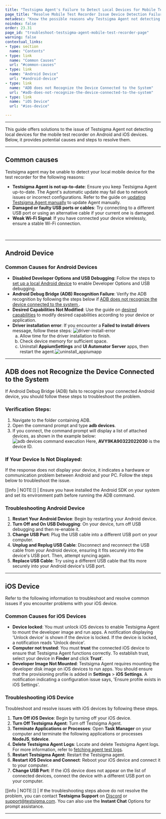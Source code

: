 ```yaml
---
title: "Testsigma Agent's Failure to Detect Local Devices for Mobile Test Recorder"
page_title: "Resolve Mobile Test Recorder Issue Device Detection Failures"
metadesc: "Know the possible reasons why Testsigma Agent not detecting Local Devices for Mobile Test Recorder and learn steps to fix the issue by troubleshooting"
noindex: false
order: 23.31
page_id: "troubleshoot-testsigma-agent-mobile-test-recorder-page"
warning: false
contextual_links:
- type: section
  name: "Contents"
- type: link
  name: "Common Causes"
  url: "#common-causes"
- type: link
  name: "Android Device"
  url: "#android-device"
- type: link
  name: "ADB does not Recognize the Device Connected to the System"
  url: "#adb-does-not-recognize-the-device-connected-to-the-system"
- type: link
  name: "iOS Device"
  url: "#ios-device"

---
```


---

<p>This guide offers solutions to the issue of Testsigma Agent not detecting local devices for the mobile test recorder on Android and iOS devices. Below, it provides potential causes and steps to resolve them.</p>

---

## **Common causes**

Testsigma agent may be unable to detect your local mobile device for the test recorder for the following reasons:
<ul>
<li><strong>Testsigma Agent is not up-to-date</strong>: Ensure you keep Testsigma Agent up-to-date. The Agent's automatic update may fail due to network issues or incorrect configurations. Refer to the guide on <a href="https://testsigma.com/docs/agent/update-agent-manually/">updating Testsigma Agent manually</a> to update Agent manually.</li>
<li id="usb-unstable"><strong>Damaged or faulty USB ports or cables</strong>: Try connecting to a different USB port or using an alternative cable if your current one is damaged.</li>
<li><strong>Weak Wi-Fi Signal</strong>: If you have connected your device wirelessly, ensure a stable Wi-Fi connection.</li>
</ul>
<br>

---

## **Android Device**

### **Common Causes for Android Devices**

<ul>
<li><strong>Disabled Developer Options and USB Debugging</strong>: Follow the steps to <a href="https://testsigma.com/docs/agent/connect-android-local-devices/">set up a local Android device</a> to enable Developer Options and USB debugging.</li>
<li><strong>Android Debug Bridge (ADB) Recognition Failure</strong>: Verify the ADB recognition by following the steps below if <a href="https://testsigma.com/docs/troubleshooting/agent/mobile-device-not-displayed-recorder/#adb-does-not-recognize-the-device-connected-to-the-system"> ADB does not recognize the device connected to the system </a>.</li>
<li><strong>Desired Capabilities Not Modified</strong>: Use the guide on <a href="https://testsigma.com/docs/desired-capabilities/overview/">desired capabilities</a> to modify desired capabilities according to your device or application.</li>
<li id="driver-install-error"><strong>Driver installation error</strong>: If you encounter a <strong>Failed to install drivers</strong> message, follow these steps: <img src="https://s3.amazonaws.com/static-docs.testsigma.com/new_images/projects/applications/diver_installation_errorr.png" alt="driver-install-error"></a>
     <ol type="a">
     <li>Allow time for the driver installation to finish.</li>
     <li>Check device memory for sufficient space.</li>
     <li>Uninstall <strong>AppiumSettings</strong> and <strong>UI Automator Server</strong> apps, then restart the agent.<img src="https://s3.amazonaws.com/static-docs.testsigma.com/new_images/projects/applications/uninstall_appiumapp.png" alt="uninstall_appiumapp"></a></li> 
     </ol> 
</li>
</ul>

---

## **ADB does not Recognize the Device Connected to the System**

If Android Debug Bridge (ADB) fails to recognize your connected Android device, you should follow these steps to troubleshoot the problem.

### **Verification Steps**:

1. Navigate to the folder containing ADB.
2. Open the command prompt and type **adb devices**.
3. If you connect, the command prompt will display a list of attached devices, as shown in the example below: ![adb devices command execution](https://docs.testsigma.com/images/mobile-device-not-displayed-recorder/adb-devices-command-execution.png)
    Here, **AVY9KA90322022030** is the device ID.

### **If Your Device Is Not Displayed**:

If the response does not display your device, it indicates a hardware or communication problem between Android and your PC. Follow the steps below to troubleshoot the issue.

[[info | NOTE:]]
| Ensure you have installed the Android SDK on your system and set its environment path before running the ADB command.

### **Troubleshooting Android Device**

1. **Restart Your Android Device**: Begin by restarting your Android device.
2. **Turn Off and On USB Debugging**: On your device, turn off USB debugging and then re-enable it.
3. **Change USB Port**: Plug the USB cable into a different USB port on your computer.
4. **Unplug and Replug USB Cable**: Disconnect and reconnect the USB cable from your Android device, ensuring it fits securely into the device's USB port. Then, attempt syncing again.
5. **Replace USB Cable**: Try using a different USB cable that fits more securely into your Android device's USB port.

---

##  **iOS Device**

Refer to the following information to troubleshoot and resolve common issues if you encounter problems with your iOS device.

### **Common Causes for iOS Devices**

<ul>
<li id="device-locked"><strong>Device locked</strong>: You must unlock iOS devices to enable Testsigma Agent to mount the developer image and run apps. A notification displaying 'Unlock device' is shown if the device is locked. If the device is locked, a notification reads 'Unlock device'.</li>
<li id="device-trust"><strong>Computer not trusted</strong>: You must <strong>trust</strong> the connected iOS device to ensure that Testsigma Agent functions correctly. To establish trust, select your device in <strong>Finder</strong> and click <strong>Trust</strong>'.</li>
<li id="device-mount"><strong>Developer Image Not Mounted</strong>: Testsigma Agent requires mounting the developer disk image on iOS devices to run apps. You should ensure that the provisioning profile is added in <strong>Settings</strong> > <strong>iOS Settings</strong>. A notification indicating a configuration issue says, 'Ensure profile exists in iOS Settings'.</li>
</ul>

### **Troubleshooting iOS Device**

Troubleshoot and resolve issues with iOS devices by following these steps.

<ol>
<li><strong>Turn Off iOS Device</strong>: Begin by turning off your iOS device.</li>
<li><strong>Turn Off Testsigma Agent</strong>: Turn off Testsigma Agent.</li>
<li><strong>Terminate Applications or Processes</strong>: Open <strong>Task Manager</strong> on your computer and terminate the following applications or processes <strong>NodeJS</strong>, <strong>tidevice</strong>.</li>
<li><strong>Delete Testsigma Agent Logs</strong>: Locate and delete Testsigma Agent logs. For more information, refer to <a href="https://testsigma.com/docs/agent/troubleshooting/logs/">fetching agent test logs</a>.</li>
<li><strong>Restart Testsigma Agent</strong>: Restart the Testsigma agent.</li>
<li><strong>Restart iOS Device and Connect</strong>: Reboot your iOS device and connect it to your computer.</li>
<li><strong>Change USB Port</strong>: If the iOS device does not appear on the list of connected devices, connect the device with a different USB port on your computer.</li>
</ol>

[[info | NOTE:]]
| If the troubleshooting steps above do not resolve the problem, you can contact **Testsigma Support** on [Discord](https://discord.com/invite/5caWS7R6QX) or [support@testsigma.com](mailto:support@testsigma.com). You can also use the **Instant Chat** Options for prompt assistance.

---